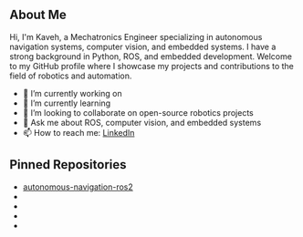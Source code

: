 ## About Me

Hi, I'm Kaveh, a Mechatronics Engineer specializing in autonomous navigation systems, computer vision, and embedded systems. I have a strong background in Python, ROS, and embedded development. Welcome to my GitHub profile where I showcase my projects and contributions to the field of robotics and automation.

- 🔭 I’m currently working on []()
- 🌱 I’m currently learning
- 👯 I’m looking to collaborate on open-source robotics projects
- 💬 Ask me about ROS, computer vision, and embedded systems
- 📫 How to reach me: [LinkedIn](https://www.linkedin.com/in/kaveh-sedigh)

## Pinned Repositories

- [autonomous-navigation-ros2](https://github.com/kavehsgh/autonomous-navigation-ros2)
- []()
- []()
- []()
- []()
